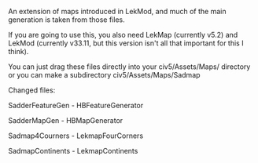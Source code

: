 An extension of maps introduced in LekMod, and much of the main generation is taken from those files.

If you are going to use this, you also need LekMap (currently v5.2) and LekMod (currently v33.11, but this version isn't all that important for this I think).

You can just drag these files directly into your civ5/Assets/Maps/ directory or you can make a subdirectory civ5/Assets/Maps/Sadmap

Changed files:

SadderFeatureGen - HBFeatureGenerator

SadderMapGen - HBMapGenerator

Sadmap4Courners - LekmapFourCorners

SadmapContinents - LekmapContinents


